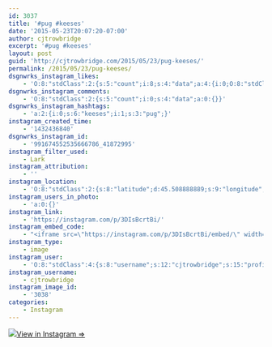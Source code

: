 ```yaml
---
id: 3037
title: '#pug #keeses'
date: '2015-05-23T20:07:20-07:00'
author: cjtrowbridge
excerpt: '#pug #keeses'
layout: post
guid: 'http://cjtrowbridge.com/2015/05/23/pug-keeses/'
permalink: /2015/05/23/pug-keeses/
dsgnwrks_instagram_likes:
    - 'O:8:"stdClass":2:{s:5:"count";i:8;s:4:"data";a:4:{i:0;O:8:"stdClass":4:{s:8:"username";s:13:"landonbrenton";s:15:"profile_picture";s:107:"https://igcdn-photos-d-a.akamaihd.net/hphotos-ak-xaf1/t51.2885-19/10608114_507073349433171_1461309534_a.jpg";s:2:"id";s:8:"55892794";s:9:"full_name";s:13:"Landon Benado";}i:1;O:8:"stdClass":4:{s:8:"username";s:12:"cjtrowbridge";s:15:"profile_picture";s:107:"https://igcdn-photos-g-a.akamaihd.net/hphotos-ak-xap1/t51.2885-19/11205819_940973412608942_1083705953_a.jpg";s:2:"id";s:8:"41872995";s:9:"full_name";s:13:"CJ Trowbridge";}i:2;O:8:"stdClass":4:{s:8:"username";s:9:"nazghoul_";s:15:"profile_picture";s:107:"https://igcdn-photos-f-a.akamaihd.net/hphotos-ak-xaf1/t51.2885-19/11313241_107749312892757_1441636395_a.jpg";s:2:"id";s:8:"19523293";s:9:"full_name";s:4:"Jake";}i:3;O:8:"stdClass":4:{s:8:"username";s:7:"tochwat";s:15:"profile_picture";s:108:"https://igcdn-photos-d-a.akamaihd.net/hphotos-ak-xpa1/t51.2885-19/10853162_1569086796660131_1159595740_a.jpg";s:2:"id";s:8:"18897559";s:9:"full_name";s:10:"Tad Ochwat";}}}'
dsgnwrks_instagram_comments:
    - 'O:8:"stdClass":2:{s:5:"count";i:0;s:4:"data";a:0:{}}'
dsgnwrks_instagram_hashtags:
    - 'a:2:{i:0;s:6:"keeses";i:1;s:3:"pug";}'
instagram_created_time:
    - '1432436840'
dsgnwrks_instagram_id:
    - '991674552535666786_41872995'
instagram_filter_used:
    - Lark
instagram_attribution:
    - ''
instagram_location:
    - 'O:8:"stdClass":2:{s:8:"latitude";d:45.508888889;s:9:"longitude";d:-122.579722222;}'
instagram_users_in_photo:
    - 'a:0:{}'
instagram_link:
    - 'https://instagram.com/p/3DIsBcrtBi/'
instagram_embed_code:
    - "<iframe src=\"https://instagram.com/p/3DIsBcrtBi/embed/\" width=\"612\" height=\"710\" frameborder=\"0\" scrolling=\"no\" allowtransparency=\"true\"></iframe>\n"
instagram_type:
    - image
instagram_user:
    - 'O:8:"stdClass":4:{s:8:"username";s:12:"cjtrowbridge";s:15:"profile_picture";s:107:"https://igcdn-photos-g-a.akamaihd.net/hphotos-ak-xap1/t51.2885-19/11205819_940973412608942_1083705953_a.jpg";s:2:"id";s:8:"41872995";s:9:"full_name";s:13:"CJ Trowbridge";}'
instagram_username:
    - cjtrowbridge
instagram_image_id:
    - '3038'
categories:
    - Instagram
---
```


[![](http://blog.cjtrowbridge.com/wp-content/uploads/2015/05/11335505_869494159795759_1923652971_n.jpg)](https://instagram.com/p/3DIsBcrtBi/)[View in Instagram ⇒](https://instagram.com/p/3DIsBcrtBi/)